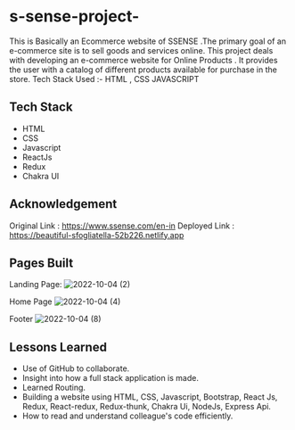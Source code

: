 # s-sense-project-
This is Basically an Ecommerce website of SSENSE .The primary goal of an e-commerce site is to sell goods and services online. This project deals with developing an e-commerce website for Online Products . It provides the user with a catalog of different products available for purchase in the store.
Tech Stack Used :- HTML , CSS JAVASCRIPT 

## Tech Stack

- HTML
- CSS
- Javascript
- ReactJs
- Redux
- Chakra UI

## Acknowledgement

 Original Link :  https://www.ssense.com/en-in
 Deployed Link : https://beautiful-sfogliatella-52b226.netlify.app


## Pages Built

Landing Page:
![2022-10-04 (2)](https://user-images.githubusercontent.com/96114377/193757751-c5266445-6fe3-4596-a02d-18b05948b1c6.png)

Home Page 
![2022-10-04 (4)](https://user-images.githubusercontent.com/96114377/193757794-1cb54290-408a-44be-82da-420175577975.png)


Footer
![2022-10-04 (8)](https://user-images.githubusercontent.com/96114377/193757862-0802e421-d5a2-41a2-a940-0007903c61a5.png)

## Lessons Learned

- Use of GitHub to collaborate.
- Insight into how a full stack application is made.
- Learned Routing.
- Building a website using HTML, CSS, Javascript, Bootstrap, React Js, Redux, React-redux, Redux-thunk, Chakra Ui, NodeJs, Express Api.
- How to read and understand colleague's code efficiently.
